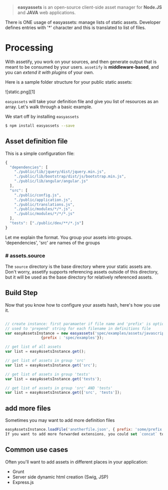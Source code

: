 
> **easyassets** is an open-source client-side asset manager for **Node.JS** and **JAVA** web applications.

There is ONE usage of easyassets: manage lists of static assets. Developer defines entries with '*' character
and this is translated to list of files.

# Processing

With assetify, you work on your sources, and then generate output that is meant to be consumed by your users. `assetify` is **middleware-based**, and you can _extend it with plugins_ of your own.

Here is a sample folder structure for your public static assets:

![static.png][1]

`easyassets` will take your definition file and give you list of resources as an array. Let's walk through a basic example.

We start off by installing `easyassets`

```bash
$ npm install easyassets --save
```

## Asset definition file

This is a simple configuration file:

```js
{
  "dependencies": [
    "./public/lib/jquery/dist/jquery.min.js",
    "./public/lib/bootstrap/dist/js/bootstrap.min.js",
    "./public/lib/angular/angular.js"
  ],
  "src": [
    "./public/config.js",
    "./public/application.js",
    "./public/translations.js",
    "./public/modules/*/*.js",
    "./public/modules/*/*/*.js"
  ],
  "tests": ["./public/dev/**/*.js"]
}
```

Let me explain the format. You group your assets into groups. 'dependencies', 'src' are names of the groups

### # assets.source

The `source` directory is the base directory where your static assets are.
Don't worry, assetify supports referencing assets outside of this directory, but it will be used as the base directory
for relatively referenced assets.

## Build Step

Now that you know how to configure your assets hash, here's how you use it.


```js

// create instance: first paramaeter if file name and 'prefix' is optional parameter,
// used to 'prepend' string for each filename in definitions file
var easyAssetsInstance = new easyassets('spec/examples/assets/javascript.json',
                {prefix : 'spec/examples'});

// get list of all assets
var list = easyAssetsInstance.get();

// get list of assets in group 'src'
var list = easyAssetsInstance.get('src');

// get list of assets in group 'tests'
var list = easyAssetsInstance.get('tests');

// get list of assets in group 'src' AND 'tests'
var list = easyAssetsInstance.get(['src', 'tests']);
```


## add more files

Sometimes you may want to add more definition files

```js
easyAssetsInstance.loadFile('anotherfile.json', { prefix: 'some/prefix'});
If you want to add more forwarded extensions, you could set `concat` to true. It doesn't have to be limited to image extensions, they can be anything.
```

## Common use cases

Often you'll want to add assets in different places in your application:
 - Grunt
 - Server side dynamic html creation (Swig, JSP)
 - Express.js
